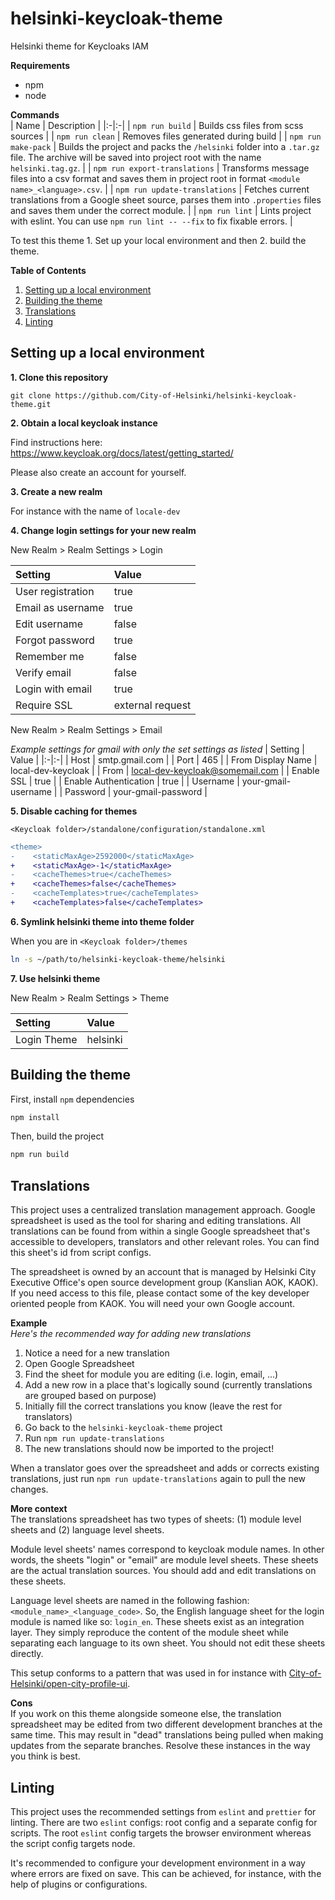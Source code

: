 # helsinki-keycloak-theme
Helsinki theme for Keycloaks IAM

**Requirements**  
- npm
- node

**Commands**  
| Name | Description |
|:-|:-|
| `npm run build` | Builds css files from scss sources |
| `npm run clean` | Removes files generated during build |
| `npm run make-pack` | Builds the project and packs the `/helsinki` folder into a `.tar.gz` file. The archive will be saved into project root with the name `helsinki.tag.gz`. |
| `npm run export-translations` | Transforms message files into a csv format and saves them in project root in format `<module name>_<language>.csv`. |
| `npm run update-translations` | Fetches current translations from a Google sheet source, parses them into `.properties` files and saves them under the correct module. |
| `npm run lint` | Lints project with eslint. You can use `npm run lint -- --fix` to fix fixable errors. |

To test this theme 1. Set up your local environment and then 2. build the theme.

**Table of Contents**
1. [Setting up a local environment](#setting-up-a-local-environment)
1. [Building the theme](#building-the-theme)
1. [Translations](#translations)
1. [Linting](#linting)

## Setting up a local environment

**1. Clone this repository**  
```
git clone https://github.com/City-of-Helsinki/helsinki-keycloak-theme.git
```

**2. Obtain a local keycloak instance**  

Find instructions here:
https://www.keycloak.org/docs/latest/getting_started/

Please also create an account for yourself.

**3. Create a new realm**  

For instance with the name of `locale-dev`

**4. Change login settings for your new realm**  

New Realm > Realm Settings > Login

| Setting | Value |
|:-|:-|
| User registration | true |
| Email as username  | true |
| Edit username | false |
| Forgot password | true |
| Remember me | false |
| Verify email | false |
| Login with email | true |
| Require SSL | external request |

New Realm > Realm Settings > Email

_Example settings for gmail with only the set settings as listed_
| Setting | Value |
|:-|:-|
| Host | smtp.gmail.com |
| Port  | 465 |
| From Display Name | local-dev-keycloak |
| From | local-dev-keycloak@somemail.com |
| Enable SSL | true |
| Enable Authentication | true |
| Username | your-gmail-username |
| Password | your-gmail-password |


**5. Disable caching for themes**  

`<Keycloak folder>/standalone/configuration/standalone.xml`

```diff
<theme>
-    <staticMaxAge>2592000</staticMaxAge>
+    <staticMaxAge>-1</staticMaxAge>
-    <cacheThemes>true</cacheThemes>
+    <cacheThemes>false</cacheThemes>
-    <cacheTemplates>true</cacheTemplates>
+    <cacheTemplates>false</cacheTemplates>
```

**6. Symlink helsinki theme into theme folder**  

When you are in `<Keycloak folder>/themes`

```bash
ln -s ~/path/to/helsinki-keycloak-theme/helsinki
```

**7. Use helsinki theme**  

New Realm > Realm Settings > Theme

| Setting | Value |
|:-|:-|
| Login Theme | helsinki |

## Building the theme

First, install `npm` dependencies

```bash
npm install
```

Then, build the project 

```bash
npm run build
```

## Translations

This project uses a centralized translation management approach. Google spreadsheet is used as the tool for sharing and editing translations. All translations can be found from within a single Google spreadsheet that's accessible to developers, translators and other relevant roles. You can find this sheet's id from script configs.

The spreadsheet is owned by an account that is managed by Helsinki City Executive Office's open source development group (Kanslian AOK, KAOK). If you need access to this file, please contact some of the key developer oriented people from KAOK. You will need your own Google account.

**Example**  
_Here's the recommended way for adding new translations_

1. Notice a need for a new translation
2. Open Google Spreadsheet
3. Find the sheet for module you are editing (i.e. login, email, ...)
4. Add a new row in a place that's logically sound (currently translations are grouped based on purpose)
5. Initially fill the correct translations you know (leave the rest for translators)
6. Go back to the `helsinki-keycloak-theme` project
7. Run `npm run update-translations`
8. The new translations should now be imported to the project!

When a translator goes over the spreadsheet and adds or corrects existing translations, just run `npm run update-translations` again to pull the new changes.

**More context**  
The translations spreadsheet has two types of sheets: (1) module level sheets and (2) language level sheets.

Module level sheets' names correspond to keycloak module names. In other words, the sheets "login" or "email" are module level sheets. These sheets are the actual translation sources. You should add and edit translations on these sheets.

Language level sheets are named in the following fashion: `<module_name>_<language_code>`. So, the English language sheet for the login module is named like so: `login_en`. These sheets exist as an integration layer. They simply reproduce the content of the module sheet while separating each language to its own sheet. You should not edit these sheets directly.

This setup conforms to a pattern that was used in for instance with [City-of-Helsinki/open-city-profile-ui](https://github.com/City-of-Helsinki/open-city-profile-ui).

**Cons**  
If you work on this theme alongside someone else, the translation spreadsheet may be edited from two different development branches at the same time. This may result in "dead" translations being pulled when making updates from the separate branches. Resolve these instances in the way you think is best.

## Linting

This project uses the recommended settings from `eslint` and `prettier` for linting. There are two `eslint` configs: root config and a separate config for scripts. The root `eslint` config targets the browser environment whereas the script config targets node.

It's recommended to configure your development environment in a way where errors are fixed on save. This can be achieved, for instance, with the help of plugins or configurations.
